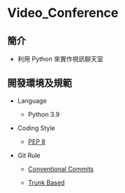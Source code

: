 # Video_Conference
## 簡介

- 利用 Python 來實作視訊聊天室

## 開發環境及規範

- Language

  - Python 3.9

- Coding Style 

  - [PEP 8](https://www.python.org/dev/peps/pep-0008/)

- Git Rule

  - [Conventional Commits](https://www.conventionalcommits.org/en/v1.0.0/) 

  - [Trunk Based](https://trunkbaseddevelopment.com) 
